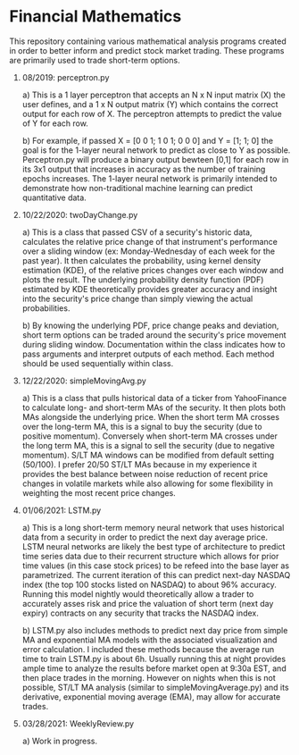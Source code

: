 # Financial Mathematics 

This repository containing various mathematical analysis programs created in order to better inform and predict stock market trading. These programs are primarily used to trade short-term options. 
1) 08/2019: perceptron.py 
    
    a) This is a 1 layer perceptron that accepts an N x N input matrix (X) the user defines, and a 1 x N output matrix (Y) which contains the correct output for each row of X. The perceptron attempts to predict the value of Y for each row. 
    
    b) For example, if passed X = [0 0 1; 1 0 1; 0 0 0] and Y = [1; 1; 0] the goal is for the 1-layer neural network to predict as close to Y as possible. Perceptron.py will produce a binary output bewteen [0,1] for each row in its 3x1 output that increases in accuracy as the number of training epochs increases. The 1-layer neural network is primarily intended to demonstrate how non-traditional machine learning can predict quantitative data.  
2) 10/22/2020: twoDayChange.py
    
    a) This is a class that passed CSV of a security's historic data, calculates the relative price change of that instrument's performance over a sliding window (ex: Monday-Wednesday of each week for the past year). It then calculates the probability, using kernel density estimation (KDE), of the relative prices changes over each window and plots the result. The underlying probability density function (PDF) estimated by KDE theoretically provides greater accuracy and insight into the security's price change than simply viewing the actual probabilities. 
    
    b) By knowing the underlying PDF, price change peaks and deviation, short term options can be traded around the security's price movement during sliding window. Documentation within the class indicates how to pass arguments and interpret outputs of each method. Each method should be used sequentially within class. 
4) 12/22/2020: simpleMovingAvg.py 
    
    a) This is a class that pulls historical data of a ticker from YahooFinance to calculate long- and short-term MAs of the security. It then plots both MAs alongside the underlying price. When the short term MA crosses over the long-term MA, this is a signal to buy the security (due to positive momentum). Conversely when short-term MA crosses under the long term MA, this is a signal to sell the security (due to negative momentum). S/LT MA windows can be modified from default setting (50/100). I prefer 20/50 ST/LT MAs because in my experience it provides the best balance between noise reduction of recent price changes in volatile markets while also allowing for some flexibility in weighting the most recent price changes. 
5) 01/06/2021: LSTM.py 

    a) This is a long short-term memory neural network that uses historical data from a security in order to predict the next day average price. LSTM neural networks are likely the best type of architecture to predict time series data due to their recurrent structure which allows for prior time values (in this case stock prices) to be refeed into the base layer as parametrized. The current iteration of this can predict next-day NASDAQ index (the top 100 stocks listed on NASDAQ) to about 96% accuracy. Running this model nightly would theoretically allow a trader to accurately asses risk and price the valuation of short term (next day expiry) contracts on any security that tracks the NASDAQ index.  
    
    
    b) LSTM.py also includes methods to predict next day price from simple MA and exponential MA models with the associated visualization and error calculation. I included these methods because the average run time to train LSTM.py is about 6h. Usually running this at night provides ample time to analyze the results before market open at 9:30a EST, and then place trades in the morning. However on nights when this is not possible, ST/LT MA analysis (similar to simpleMovingAverage.py) and its derivative, exponential moving average (EMA), may allow for accurate trades. 
6) 03/28/2021: WeeklyReview.py 

    a) Work in progress. 
    
